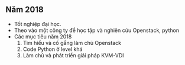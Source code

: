## Năm 2018
- Tốt nghiệp đại học.
- Theo vào một công ty để học tập và nghiên cứu Openstack, python
- Các mục tiêu năm 2018
	1. Tìm hiểu và cố gắng làm chủ Openstack
	2. Code Python ở level khá
	3. Làm chủ và phát triển giải pháp KVM-VDI
